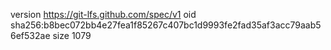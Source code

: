 version https://git-lfs.github.com/spec/v1
oid sha256:b8bec072bb4e27fea1f85267c407bc1d9993fe2fad35af3acc79aab56ef532ae
size 1079
